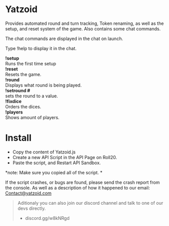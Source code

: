 # Yatzoid
Provides automated round and turn tracking, Token renaming, 
as well as the setup, and reset system of the game. Also contains some chat commands.

The chat commands are displayed in the chat on launch.

Type !help to display it in the chat.

<b>!setup</b><br>
Runs the first time setup<br>
<b>!reset</b><br>
Resets the game.<br>
<b>!round</b><br>
Displays what round is being played.<br>
<b>!setround #</b><br>
sets the round to a value.<br>
<b>!fixdice</b><br>
Orders the dices.<br>
<b>!players</b><br>
Shows amount of players.<br>


# Install

* Copy the content of Yatzoid.js
* Create a new API Script in the API Page on Roll20.
* Paste the script, and Restart API Sandbox.

*note: Make sure you copied all of the script. *

If the script crashes, or bugs are found, 
please send the crash report from the console. 
As well as a description of how it happened to our email: Contact@yatzoid.com 

>Aditionaly you can also join our discord channel and talk to one of our devs directly.
>* discord.gg/w8kNRgd
